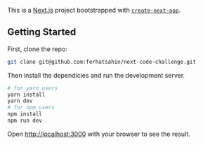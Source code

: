 This is a [Next.js](https://nextjs.org/) project bootstrapped with [`create-next-app`](https://github.com/vercel/next.js/tree/canary/packages/create-next-app).

## Getting Started

First, clone the repo:

```bash
git clone git@github.com:ferhatsahin/next-code-challenge.git
```

Then install the dependicies and run the development server.

```bash
# for yarn users
yarn install
yarn dev
# for npm users
npm install
npm run dev
```

Open [http://localhost:3000](http://localhost:3000) with your browser to see the result.
